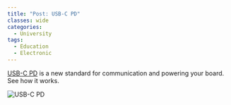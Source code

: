 ```yaml
---
title: "Post: USB-C PD"
classes: wide
categories:
  - University
tags:
  - Education
  - Electronic
---
```


[USB-C PD](https://www.hackster.io/news/mike-rankin-wants-to-make-usb-c-pd-as-easy-as-1-2-3-with-his-esp32-based-usb-c-pd-trigger-board-39be1086d8b1) is a new standard for communication and powering your board.
See how it works.

![USB-C PD](https://hackster.imgix.net/uploads/attachments/1393841/image_jOi7lxbMpc.png?auto=compress%2Cformat&w=740&h=555&fit=max)
